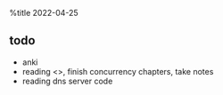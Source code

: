 %title 2022-04-25

## todo

* anki
* reading <<fluent python>>, finish concurrency chapters, take notes
* reading dns server code
